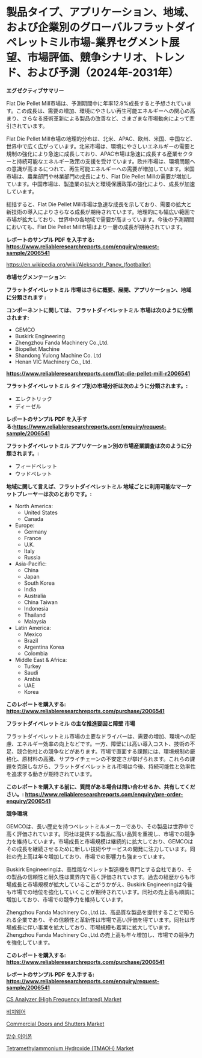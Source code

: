 <p><h1>製品タイプ、アプリケーション、地域、および企業別のグローバルフラットダイペレットミル市場-業界セグメント展望、市場評価、競争シナリオ、トレンド、および予測（2024年-2031年）</h1></p><p><strong>エグゼクティブサマリー</strong></p>
<p><p>Flat Die Pellet Mill市場は、予測期間中に年率12.9%成長すると予想されています。この成長は、需要の増加、環境にやさしい再生可能エネルギーへの関心の高まり、さらなる技術革新による製品の改善など、さまざまな市場動向によって牽引されています。</p><p>Flat Die Pellet Mill市場の地理的分布は、北米、APAC、欧州、米国、中国など、世界中で広く広がっています。北米市場は、環境にやさしいエネルギーの需要と規制の強化により急速に成長しており、APAC市場は急速に成長する産業セクターと持続可能なエネルギー政策の支援を受けています。欧州市場は、環境問題への意識が高まるにつれて、再生可能エネルギーへの需要が増加しています。米国市場は、農業部門や林業部門の成長により、Flat Die Pellet Millの需要が増加しています。中国市場は、製造業の拡大と環境保護政策の強化により、成長が加速しています。</p><p>総括すると、Flat Die Pellet Mill市場は急速な成長を示しており、需要の拡大と新技術の導入によりさらなる成長が期待されています。地理的にも幅広い範囲で市場が拡大しており、世界中の各地域で需要が高まっています。今後の予測期間においても、Flat Die Pellet Mill市場はより一層の成長が期待されています。</p></p>
<p><strong>レポートのサンプル PDF を入手する: <a href="https://www.reliableresearchreports.com/enquiry/request-sample/2006541">https://www.reliableresearchreports.com/enquiry/request-sample/2006541</a></strong></p>
<p><a href="https://en.wikipedia.org/wiki/Aleksandr_Panov_(footballer)">https://en.wikipedia.org/wiki/Aleksandr_Panov_(footballer)</a></p>
<p><strong>市場セグメンテーション:</strong></p>
<p><strong> フラットダイペレットミル 市場はさらに概要、展開、アプリケーション、地域に分類されます :</strong></p>
<p><strong>コンポーネントに関しては、 フラットダイペレットミル 市場は次のように分類されます:</strong></p>
<p><ul><li>GEMCO</li><li>Buskirk Engineering</li><li>Zhengzhou Fanda Machinery Co.,Ltd.</li><li>Biopellet Machine</li><li>Shandong Yulong Machine Co. Ltd</li><li>Henan VIC Machinery Co., Ltd.</li></ul></p>
<p><strong><a href="https://www.reliableresearchreports.com/flat-die-pellet-mill-r2006541">https://www.reliableresearchreports.com/flat-die-pellet-mill-r2006541</a></strong></p>
<p><strong> フラットダイペレットミル タイプ別の市場分析は次のように分類されます。:</strong></p>
<p><ul><li>エレクトリック</li><li>ディーゼル</li></ul></p>
<p><strong>レポートのサンプル PDF を入手する:<a href="https://www.reliableresearchreports.com/enquiry/request-sample/2006541">https://www.reliableresearchreports.com/enquiry/request-sample/2006541</a></strong></p>
<p><strong> フラットダイペレットミル アプリケーション別の市場産業調査は次のように分類されます。:</strong></p>
<p><ul><li>フィードペレット</li><li>ウッドペレット</li></ul></p>
<p><strong>地域に関して言えば、フラットダイペレットミル 地域ごとに利用可能なマーケットプレーヤーは次のとおりです。:</strong></p>
<p><ul>
    <li>
        North America:
        <ul>
            <li>United States</li>
            <li>Canada</li>
        </ul>
    </li>
    <li>
        Europe:
        <ul>
            <li>Germany</li>
            <li>France</li>
            <li>U.K.</li>
            <li>Italy</li>
            <li>Russia</li>
        </ul>
    </li>
    <li>
        Asia-Pacific:
        <ul>
            <li>China</li>
            <li>Japan</li>
            <li>South Korea</li>
            <li>India</li>
            <li>Australia</li>
            <li>China Taiwan</li>
            <li>Indonesia</li>
            <li>Thailand</li>
            <li>Malaysia</li>
        </ul>
    </li>
    <li>
        Latin America:
        <ul>
            <li>Mexico</li>
            <li>Brazil</li>
            <li>Argentina Korea</li>
            <li>Colombia</li>
        </ul>
    </li>
    <li>
        Middle East & Africa:
        <ul>
            <li>Turkey</li>
            <li>Saudi</li>
            <li>Arabia</li>
            <li>UAE</li>
            <li>Korea</li>
        </ul>
    </li>
    </ul></p>
<p><strong>このレポートを購入する: <a href="https://www.reliableresearchreports.com/purchase/2006541">https://www.reliableresearchreports.com/purchase/2006541</a></strong></p>
<p><strong>フラットダイペレットミル の主な推進要因と障壁 市場</strong></p>
<p><p>フラットダイペレットミル市場の主要なドライバーは、需要の増加、環境への配慮、エネルギー効率の向上などです。一方、障壁には高い導入コスト、技術の不足、競合他社との競争などがあります。市場で直面する課題には、環境規制の厳格化、原材料の高騰、サプライチェーンの不安定さが挙げられます。これらの課題を克服しながら、フラットダイペレットミル市場は今後、持続可能性と効率性を追求する動きが期待されています。</p></p>
<p><strong>このレポートを購入する前に、質問がある場合は問い合わせるか、共有してください。: <a href="https://www.reliableresearchreports.com/enquiry/pre-order-enquiry/2006541">https://www.reliableresearchreports.com/enquiry/pre-order-enquiry/2006541</a></strong></p>
<p><strong>競争環境</strong></p>
<p><p>GEMCOは、長い歴史を持つペレットミルメーカーであり、その製品は世界中で高く評価されています。同社は提供する製品に高い品質を重視し、市場での競争力を維持しています。市場成長と市場規模は継続的に拡大しており、GEMCOはその成長を継続させるために新しい技術やサービスの開発に注力しています。同社の売上高は年々増加しており、市場での影響力も強まっています。</p><p>Buskirk Engineeringは、高性能なペレット製造機を専門とする会社であり、その製品の信頼性と耐久性は業界内で高く評価されています。過去の経歴からも市場成長と市場規模が拡大していることがうかがえ、Buskirk Engineeringは今後も市場での地位を強化していくことが期待されています。同社の売上高も順調に増加しており、市場での競争力を維持しています。</p><p>Zhengzhou Fanda Machinery Co.,Ltd.は、高品質な製品を提供することで知られる企業であり、その信頼性と革新性は市場で高い評価を得ています。同社は市場成長に伴い事業を拡大しており、市場規模も着実に拡大しています。Zhengzhou Fanda Machinery Co.,Ltd.の売上高も年々増加し、市場での競争力を強化しています。</p></p>
<p><strong>このレポートを購入する: <a href="https://www.reliableresearchreports.com/purchase/2006541">https://www.reliableresearchreports.com/purchase/2006541</a></strong></p>
<p><strong>レポートのサンプル PDF を入手する: <a href="https://www.reliableresearchreports.com/enquiry/request-sample/2006541">https://www.reliableresearchreports.com/enquiry/request-sample/2006541</a></strong><strong></strong></p>
<p><p><a href="https://issuu.com/reportprime-2/docs/cs-analyzer-high-frequency-infrared-market-size-20">CS Analyzer (High Frequency Infrared) Market</a></p><p><a href="https://medium.com/@trevorkruvalis5678/%EB%B9%84%EC%B9%98%EC%9B%A8%EC%96%B4-%EC%8B%9C%EC%9E%A5-%EA%B8%80%EB%A1%9C%EB%B2%8C-%EC%8B%9C%EC%9E%A5-%EC%A0%90%EC%9C%A0%EC%9C%A8-%EB%B0%8F-%EC%88%9C%EC%9C%84-%EC%A0%84%EC%B2%B4-%ED%8C%90%EB%A7%A4-%EB%B0%8F-%EC%88%98%EC%9A%94-%EC%98%88%EC%B8%A1-2024-2031-f1e33a3488f8">비치웨어</a></p><p><a href="https://medium.com/@connor.marshall794/commercial-doors-and-shutters-market-market-segmentation-geographical-regions-and-market-forcast-548f9f4c75c0">Commercial Doors and Shutters Market</a></p><p><a href="https://medium.com/@pwhkjukf5/%EA%B8%80%EB%A1%9C%EB%B2%8C-%EB%B0%A9%EC%88%98-%EC%9D%B4%EC%96%B4%ED%8F%B0-%EC%8B%9C%EC%9E%A5-%EB%B2%94%EC%9C%84%EC%99%80-%EA%B8%89%EC%86%8D%ED%95%9C-%EC%84%B1%EC%9E%A5%EB%A5%A0-12-1-cagr%EC%97%90-%EB%8C%80%ED%95%9C-%EC%8B%AC%EB%8F%84%EC%9E%88%EB%8A%94-%EB%B6%84%EC%84%9D-2024%EB%85%84%EB%B6%80%ED%84%B0-2031%EB%85%84%EA%B9%8C%EC%A7%80-%EC%98%88%EC%83%81%EB%90%98%EB%8A%94-%EA%B2%83-ddf8cb587026">방수 이어폰</a></p><p><a href="https://medium.com/@dereodrews76856/tetramethylammonium-hydroxide-tmaoh-market-size-growth-trends-statistics-forecasts-2024-59c9bc040b66">Tetramethylammonium Hydroxide (TMAOH) Market</a></p></p>